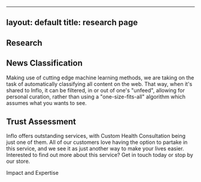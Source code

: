 
---
layout: default
title: research page
---

Research
------------
News Classification
--------
Making use of cutting edge machine learning methods, we are taking on the task of automatically classifying all content on the web. That way, when it's shared to Inflo, it can be filtered, in or out of one's "unfeed", allowing for personal curation, rather than using a "one-size-fits-all" algorithm which assumes what you wants to see.

Trust Assessment
-------
Inflo offers outstanding services, with Custom Health Consultation being just one of them. All of our customers love having the option to partake in this service, and we see it as just another way to make your lives easier. Interested to find out more about this service? Get in touch today or stop by our store.

Impact and Expertise

